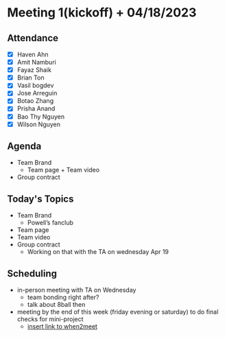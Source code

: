 # Meeting 1(kickoff) + 04/18/2023
## Attendance
- [x] Haven Ahn
- [x] Amit Namburi
- [x] Fayaz Shaik
- [x] Brian Ton
- [x] Vasil bogdev
- [x] Jose Arreguin
- [x] Botao Zhang
- [x] Prisha Anand
- [x] Bao Thy Nguyen
- [x] Wilson Nguyen

## Agenda
 - Team Brand
   - Team page + Team video
 - Group contract

## Today's Topics
 - Team Brand
   - Powell’s fanclub
 - Team page
 - Team video
 - Group contract
    - Working on that with the TA on wednesday Apr 19

## Scheduling
 - in-person meeting with TA on Wednesday
   - team bonding right after?
   - talk about 8ball then
 - meeting by the end of this week (friday evening or saturday) to do final checks for mini-project
   - [insert link to when2meet](https://when2meet.com)
